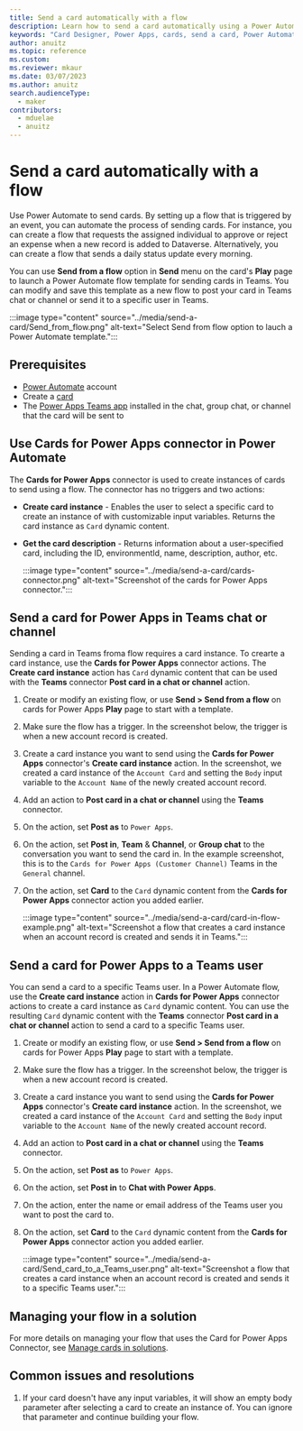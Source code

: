 ```yaml
---
title: Send a card automatically with a flow 
description: Learn how to send a card automatically using a Power Automate flow.
keywords: "Card Designer, Power Apps, cards, send a card, Power Automate, flow"
author: anuitz
ms.topic: reference
ms.custom: 
ms.reviewer: mkaur
ms.date: 03/07/2023
ms.author: anuitz
search.audienceType:
  - maker
contributors:
  - mduelae
  - anuitz
---
```


# Send a card automatically with a flow 

Use Power Automate to send cards. By setting up a flow that is triggered by an event, you can automate the process of sending cards. For instance, you can create a flow that requests the assigned individual to approve or reject an expense when a new record is added to Dataverse. Alternatively, you can create a flow that sends a daily status update every morning.

You can use **Send from a flow** option in **Send** menu on the card's **Play** page to launch a Power Automate flow template for sending cards in Teams. You can modify and save this template as a new flow to post your card in Teams chat or channel or send it to a specific user in Teams.

   :::image type="content" source="../media/send-a-card/Send_from_flow.png" alt-text="Select Send from flow option to lauch a Power Automate template.":::

## Prerequisites

- [Power Automate](https://make.powerautomate.com) account
- Create a [card](../tutorials/hello-world-card.md)
- The [Power Apps Teams app](send-card-in-teams.md#add-power-apps-to-teams) installed in the chat, group chat, or channel that the card will be sent to

## Use Cards for Power Apps connector in Power Automate

The **Cards for Power Apps** connector is used to create instances of cards to send using a flow. The connector has no triggers and two actions:

- **Create card instance** - Enables the user to select a specific card to create an instance of with customizable input variables. Returns the card instance as `Card` dynamic content.
- **Get the card description** - Returns information about a user-specified card, including the ID, environmentId, name, description, author, etc.

   :::image type="content" source="../media/send-a-card/cards-connector.png" alt-text="Screenshot of the cards for Power Apps connector.":::

## Send a card for Power Apps in Teams chat or channel 

Sending a card in Teams froma  flow requires a card instance. To crearte a card instance, use the **Cards for Power Apps** connector actions. The **Create card instance** action has `Card` dynamic content that can be used with the **Teams** connector **Post card in a chat or channel** action.

1. Create or modify an existing flow,  or use **Send > Send from a flow** on cards for Power Apps **Play** page to start with a template.
1. Make sure the flow has a trigger. In the screenshot below, the trigger is when a new account record is created.
1. Create a card instance you want to send using the **Cards for Power Apps** connector's **Create card instance** action. In the screenshot, we created a card instance of the `Account Card` and setting the `Body` input variable to the `Account Name` of the newly created account record.
1. Add an action to **Post card in a chat or channel** using the **Teams** connector.
1. On the action, set **Post as** to `Power Apps`.
1. On the action, set **Post in**, **Team** & **Channel**, or **Group chat** to the conversation you want to send the card in. In the example screenshot, this is to the `Cards for Power Apps (Customer Channel)` Teams in the `General` channel.
1. On the action, set **Card** to the `Card` dynamic content from the **Cards for Power Apps** connector action you added earlier.

   :::image type="content" source="../media/send-a-card/card-in-flow-example.png" alt-text="Screenshot a flow that creates a card instance when an account record is created and sends it in Teams.":::

## Send a card for Power Apps to a Teams user
You can send a card to a specific Teams user. In a Power Automate flow, use the **Create card instance** action in **Cards for Power Apps** connector actions to create a card instance as `Card`  dynamic content. You can use the resulting `Card` dynamic content with the **Teams** connector **Post card in a chat or channel** action to send a card to a specific Teams user.

1. Create or modify an existing flow, or use **Send > Send from a flow** on cards for Power Apps **Play** page to start with a template.
1. Make sure the flow has a trigger. In the screenshot below, the trigger is when a new account record is created.
1. Create a card instance you want to send using the **Cards for Power Apps** connector's **Create card instance** action. In the screenshot, we created a card instance of the `Account Card` and setting the `Body` input variable to the `Account Name` of the newly created account record.
1. Add an action to **Post card in a chat or channel** using the **Teams** connector.
1. On the action, set **Post as** to `Power Apps`.
1. On the action, set **Post in** to **Chat with Power Apps**.
1. On the action, enter the name or email address of the Teams user you want to post the card to.
1. On the action, set **Card** to the `Card` dynamic content from the **Cards for Power Apps** connector action you added earlier.

    :::image type="content" source="../media/send-a-card/Send_card_to_a_Teams_user.png" alt-text="Screenshot a flow that creates a card instance when an account record is created and sends it to a specific Teams user.":::

## Managing your flow in a solution

For more details on managing your flow that uses the Card for Power Apps Connector, see [Manage cards in solutions](../manage-cards/manage-cards.md).

## Common issues and resolutions

1. If your card doesn't have any input variables, it will show an empty body parameter after selecting a card to create an instance of. You can ignore that parameter and continue building your flow.
